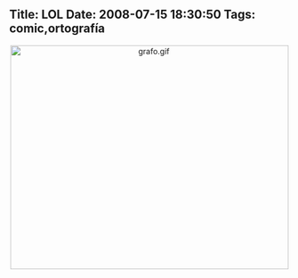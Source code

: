 Title: LOL
Date: 2008-07-15 18:30:50
Tags: comic,ortografía
---
<a href="http://bigeyedeer.wordpress.com/2008/07/15/this-cartoon-wrote-a-sweary-word-on-your-toilet-wall/"><img class="mt-image-center" style="margin: 0pt auto 20px; text-align: center; display: block;" src="http://log.damog.net/grafo.gif" alt="grafo.gif" width="500" height="402" /></a>